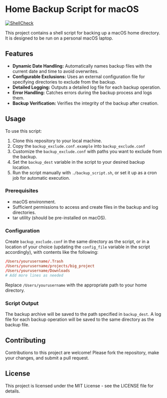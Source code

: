 # Home Backup Script for macOS

[![ShellCheck](https://github.com/fpaupier/TimeCapsule/actions/workflows/shell_check.yml/badge.svg)](https://github.com/fpaupier/TimeCapsule/actions/workflows/shell_check.yml)

This project contains a shell script for backing up a macOS home directory. It is designed to be run on a personal 
macOS laptop.

## Features

- **Dynamic Date Handling:** Automatically names backup files with the current date and time to avoid overwrites.
- **Configurable Exclusions:** Uses an external configuration file for specifying directories to exclude from the backup.
- **Detailed Logging:** Outputs a detailed log file for each backup operation.
- **Error Handling:** Catches errors during the backup process and logs them.
- **Backup Verification:** Verifies the integrity of the backup after creation.

## Usage

To use this script:

1. Clone this repository to your local machine.
2. Copy the `backup_exclude.conf.example` into `backup_exclude.conf`
3. Customize the `backup_exclude.conf` with paths you want to exclude from the backup. 
4. Set the `backup_dest` variable in the script to your desired backup location.
5. Run the script manually with `./backup_script.sh`, or set it up as a cron job for automatic execution.

### Prerequisites

- macOS environment.
- Sufficient permissions to access and create files in the backup and log directories.
- tar utility (should be pre-installed on macOS).

### Configuration

Create `backup_exclude.conf` in the same directory as the script, or in a location of your choice
(updating the `config_file` variable in the script accordingly), with contents like the following:

```conf
/Users/yourusername/.Trash
/Users/yourusername/projects/big_project
/Users/yourusername/Downloads
# Add more lines as needed
```

Replace `/Users/yourusername` with the appropriate path to your home directory.

### Script Output

The backup archive will be saved to the path specified in `backup_dest`.
A log file for each backup operation will be saved to the same directory as the backup file.


## Contributing

Contributions to this project are welcome! Please fork the repository, make your changes, and submit a pull request.

## License

This project is licensed under the MIT License - see the LICENSE file for details.
